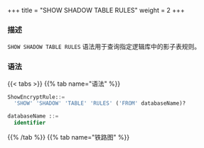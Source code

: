 +++
title = "SHOW SHADOW TABLE RULES"
weight = 2
+++

### 描述

`SHOW SHADOW TABLE RULES` 语法用于查询指定逻辑库中的影子表规则。

### 语法

{{< tabs >}}
{{% tab name="语法" %}}
```sql
ShowEncryptRule::=
  'SHOW' 'SHADOW' 'TABLE' 'RULES' ('FROM' databaseName)?

databaseName ::=
  identifier
```
{{% /tab %}}
{{% tab name="铁路图" %}}
<iframe frameborder="0" name="diagram" id="diagram" width="100%" height="100%"></iframe>
{{% /tab %}}
{{< /tabs >}}

### 补充说明

- 未指定 `databaseName` 时，默认是当前使用的 `DATABASE`。 如果也未使用 `DATABASE` 则会提示 `No database selected`。

### 返回值说明

| 列                     | 说明     |
|-----------------------|--------|
| shadow_table          | 影子表    |
| shadow_algorithm_name | 影子算法名称 |

### 示例

- 查询指定逻辑库中的影子表规则

```sql
SHOW SHADOW TABLE RULES FROM shadow_db;
```

```sql
mysql> SHOW SHADOW TABLE RULES FROM shadow_db;
+--------------+-------------------------------------------------------+
| shadow_table | shadow_algorithm_name                                 |
+--------------+-------------------------------------------------------+
| t_order_item | shadow_rule_t_order_item_value_match                  |
| t_order      | sql_hint_algorithm,shadow_rule_t_order_regex_match |
+--------------+-------------------------------------------------------+
2 rows in set (0.00 sec)
```

- 查询当前逻辑库中的影子表规则

```sql
SHOW SHADOW TABLE RULES;
```

```sql
mysql> SHOW SHADOW TABLE RULES;
+--------------+-------------------------------------------------------+
| shadow_table | shadow_algorithm_name                                 |
+--------------+-------------------------------------------------------+
| t_order_item | shadow_rule_t_order_item_value_match                  |
| t_order      | sql_hint_algorithm,shadow_rule_t_order_regex_match |
+--------------+-------------------------------------------------------+
2 rows in set (0.01 sec)
```

### 保留字

`SHOW`、`SHADOW`、`TABLE`、`RULES`、`FROM`

### 相关链接

- [保留字](/cn/user-manual/shardingsphere-proxy/distsql/syntax/reserved-word/)

